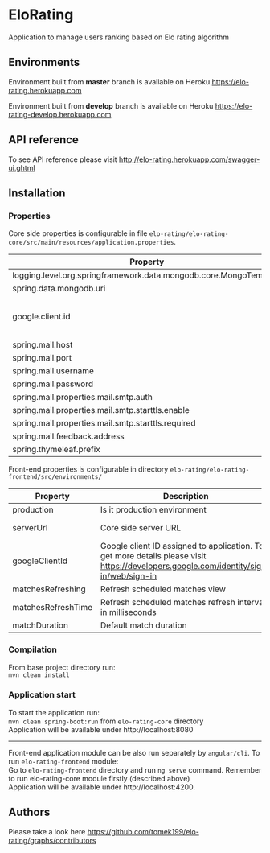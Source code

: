 # EloRating
Application to manage users ranking based on Elo rating algorithm

## Environments
Environment built from **master** branch is available on Heroku 
https://elo-rating.herokuapp.com

Environment built from **develop** branch is available on Heroku
https://elo-rating-develop.herokuapp.com
 

## API reference
To see API reference please visit
http://elo-rating.herokuapp.com/swagger-ui.ghtml

## Installation
### Properties

Core side properties is configurable in file `elo-rating/elo-rating-core/src/main/resources/application.properties`. 

|Property|Description|Default value|
|---|---|---|
|logging.level.org.springframework.data.mongodb.core.MongoTemplate|Logging level for MongoDB queries|INFO|
|spring.data.mongodb.uri|Connection URI for MongoDB instance||
|google.client.id|Google client ID assigned to application. To get more details please visit https://developers.google.com/identity/sign-in/web/sign-in||
|spring.mail.host|Email server host|smtp.gmail.com||
|spring.mail.port|Email server port|587||
|spring.mail.username|Email server username||
|spring.mail.password|Email server password||
|spring.mail.properties.mail.smtp.auth|Email server smtp auth|true|
|spring.mail.properties.mail.smtp.starttls.enable|Email server tls enable|true|
|spring.mail.properties.mail.smtp.starttls.required|Email server tls required|true|
|spring.mail.feedback.address|Feedback email address||
|spring.thymeleaf.prefix|Thymeleaf templates directory|classpath:/templates/email/|

Front-end properties is configurable in directory `elo-rating/elo-rating-frontend/src/environments/`

|Property|Description|Default value|
|---|---|---|
|production|Is it production environment|false|
|serverUrl|Core side server URL|https://elo-rating.herokuapp.com/api|
|googleClientId|Google client ID assigned to application. To get more details please visit https://developers.google.com/identity/sign-in/web/sign-in||
|matchesRefreshing|Refresh scheduled matches view|false|
|matchesRefreshTime|Refresh scheduled matches refresh interval in milliseconds|5000|
|matchDuration|Default match duration|10|

### Compilation
From base project directory run:  
`mvn clean install` 

### Application start
To start the application run:  
`mvn clean spring-boot:run` from `elo-rating-core` directory  
Application will be available under http://localhost:8080
___
Front-end application module can be also run separately by `angular/cli`. To run `elo-rating-frontend` module:   
Go to `elo-rating-frontend` directory and run `ng serve` command. Remember to run elo-rating-core module firstly (described above)  
Application will be available under http://localhost:4200. 

## Authors
Please take a look here https://github.com/tomek199/elo-rating/graphs/contributors
 